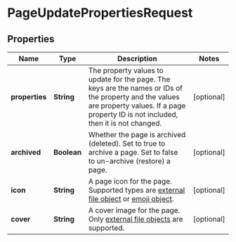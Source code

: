 

# PageUpdatePropertiesRequest


## Properties

| Name | Type | Description | Notes |
|------------ | ------------- | ------------- | -------------|
|**properties** | **String** | The property values to update for the page. The keys are the names or IDs of the property and the values are property values. If a page property ID is not included, then it is not changed. |  [optional] |
|**archived** | **Boolean** | Whether the page is archived (deleted). Set to true to archive a page. Set to false to un-archive (restore) a page. |  [optional] |
|**icon** | **String** | A page icon for the page. Supported types are [external file object](https://developers.notion.com/reference/file-object) or [emoji object](https://developers.notion.com/reference/emoji-object). |  [optional] |
|**cover** | **String** | A cover image for the page. Only [external file objects](https://developers.notion.com/reference/file-object) are supported. |  [optional] |



